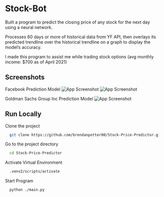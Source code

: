 
# Stock-Bot

Built a program to predict the closing price of any stock for the next day using a neural network. 

Processes 60 days or more of historical data from YF API, then overlays its predicted trendline over the historical trendline on a graph to 
display the model’s accuracy.

I made this program to assist me while trading stock options (avg monthly income: $700 as of April 2021)



## Screenshots
Facebook Prediction Model
![App Screenshot](https://i.imgur.com/cdnSA2y.png)
![App Screenshot](https://i.imgur.com/XjtGMrH.png)

Goldman Sachs Group Inc Prediction Model
![App Screenshot](https://i.imgur.com/UBhvMF3.png)


  
## Run Locally

Clone the project

```bash
  git clone https://github.com/brendanpotter00/Stock-Price-Predictor.git
```

Go to the project directory

```bash
  cd Stock-Price-Predictor
```

Activate Virtual Environment

```bash
  .venv2/scripts/activate
```

Start Program

```bash
  python ./main.py
```

  
